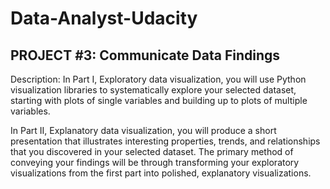# Data-Analyst-Udacity

## PROJECT #3: Communicate Data Findings

Description: In Part I, Exploratory data visualization, you will use Python visualization libraries to systematically explore your selected dataset, starting with plots of single variables and building up to plots of multiple variables.

In Part II, Explanatory data visualization, you will produce a short presentation that illustrates interesting properties, trends, and relationships that you discovered in your selected dataset. The primary method of conveying your findings will be through transforming your exploratory visualizations from the first part into polished, explanatory visualizations.
